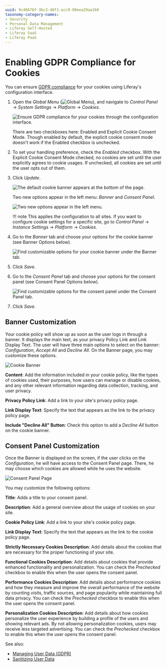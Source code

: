 ```yaml
---
uuid: 9c4667bf-3bc3-40f1-acc9-90eea29aa160
taxonomy-category-names:
- Security
- Personal Data Management
- Liferay Self-Hosted
- Liferay SaaS
- Liferay PaaS
---
```


# Enabling GDPR Compliance for Cookies

You can ensure [GDPR compliance](https://gdpr.eu/cookies) for your cookies using Liferay's configuration interface. 

1. Open the *Global Menu* (![Global Menu](../../images/icon-applications-menu.png)), and navigate to *Control Panel* &rarr; *System Settings* &rarr; *Platform* &rarr; *Cookies*.

   ![Ensure GDPR compliance for your cookies through the configuration interface.](./enabling-gdpr-compliance-for-cookies/images/01.png)

   There are two checkboxes here: Enabled and Explicit Cookie Consent Mode. Though enabled by default, the explicit cookie consent mode doesn't work if the Enabled checkbox is unchecked.

2. To set your handling preference, check the *Enabled* checkbox. With the Explicit Cookie Consent Mode checked, no cookies are set until the user explicitly agrees to cookie usages. If unchecked, all cookies are set until the user opts out of them.

3. Click *Update*.

   ![The default cookie banner appears at the bottom of the page.](./enabling-gdpr-compliance-for-cookies/images/02.png)

   Two new options appear in the left menu: *Banner* and *Consent Panel*.

   ![Two new options appear in the left menu.](./enabling-gdpr-compliance-for-cookies/images/03.png)

   !!! note
       This applies the configuration to all sites. If you want to configure cookie settings for a specific site, go to *Control Panel* &rarr; *Instance Settings* &rarr; *Platform* &rarr; *Cookies*.

1. Go to the *Banner* tab and choose your options for the cookie banner (see Banner Options below).

   ![Find customizable options for your cookie banner under the Banner tab.](./enabling-gdpr-compliance-for-cookies/images/04.png)


1. Click *Save*.

1. Go to the *Consent Panel* tab and choose your options for the consent panel (see Consent Panel Options below).

   ![Find customizable options for the consent panel under the Consent Panel tab.](./enabling-gdpr-compliance-for-cookies/images/05.png)

1. Click *Save*.

## Banner Customization

Your cookie policy will show up as soon as the user logs in through a banner. It displays the main text, as your privacy Policy Link and Link Display Text. The user will have three main options to select on the banner: *Configuration*, *Accept All* and *Decline All*. On the Banner page, you may customize these options.

![Cookie Banner](./enabling-gdpr-compliance-for-cookies/images/06.png)

**Content**: Add the information included in your cookie policy, like the types of cookies used, their purposes, how users can manage or disable cookies, and any other relevant information regarding data collection, tracking, and user privacy.

**Privacy Policy Link**: Add a link to your site's privacy policy page.

**Link Display Text**: Specify the text that appears as the link to the privacy policy page.

**Include "Decline All" Button**: Check this option to add a *Decline All* button on the cookie banner.

## Consent Panel Customization

Once the Banner is displayed on the screen, if the user clicks on the *Configuration*, he will have access to the Consent Panel page. There, he may choose which cookies are allowed while he uses the website.

![Consent Panel Page](./enabling-gdpr-compliance-for-cookies/images/07.png)

 You may customize the following options:

**Title**: Adds a title to your consent panel.

**Description**: Add a general overview about the usage of cookies on your site.

**Cookie Policy Link**: Add a link to your site's cookie policy page.

**Link Display Text**: Specify the text that appears as the link to the cookie policy page.

**Strictly Necessary Cookies Description**: Add details about the cookies that are necessary for the proper functioning of your site.

**Functional Cookies Description**: Add details about cookies that provide enhanced functionality and personalization. You can check the *Prechecked* checkbox to enable this when the user opens the consent panel.

**Performance Cookies Description**: Add details about performance cookies and how they measure and improve the overall performance of the website by counting visits, traffic sources, and page popularity while maintaining full data privacy. You can check the *Prechecked* checkbox to enable this when the user opens the consent panel.

**Personalization Cookies Description**: Add details about how cookies personalize the user experience by building a profile of the users and showing relevant ads. By not allowing personalization cookies, users may receive less targeted advertising. You can check the *Prechecked* checkbox to enable this when the user opens the consent panel.

See also:

* [Managing User Data (GDPR)](https://learn.liferay.com/web/guest/w/dxp/users-and-permissions/managing-user-data)
* [Sanitizing User Data](https://learn.liferay.com/web/guest/w/dxp/users-and-permissions/managing-user-data/sanitizing-user-data)